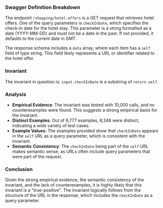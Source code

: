 ### Swagger Definition Breakdown

The endpoint `/shopping/hotel-offers` is a GET request that retrieves hotel offers. One of the query parameters is `checkInDate`, which specifies the check-in date for the hotel stay. This parameter is a string formatted as a date (YYYY-MM-DD) and must not be a date in the past. If not provided, it defaults to the current date in GMT.

The response schema includes a `data` array, where each item has a `self` field of type string. This field likely represents a URL or identifier related to the hotel offer.

### Invariant

The invariant in question is: `input.checkInDate` is a substring of `return.self`.

### Analysis

- **Empirical Evidence**: The invariant was tested with 10,000 calls, and no counterexamples were found. This suggests a strong empirical basis for the invariant.
- **Distinct Examples**: Out of 9,777 examples, 8,348 were distinct, indicating a wide variety of test cases.
- **Example Values**: The examples provided show that `checkInDate` appears in the `self` URL as a query parameter, which is consistent with the invariant.
- **Semantic Consistency**: The `checkInDate` being part of the `self` URL makes semantic sense, as URLs often include query parameters that were part of the request.

### Conclusion

Given the strong empirical evidence, the semantic consistency of the invariant, and the lack of counterexamples, it is highly likely that this invariant is a "true-positive". The invariant logically follows from the structure of the URL in the response, which includes the `checkInDate` as a query parameter.
